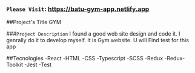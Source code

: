### `Please Visit`: https://batu-gym-app.netlify.app
##Project's Title
GYM

###`Project Description`
I found a good web site design and code it. I genrally do it to develop myself. It is Gym website. U will Find test for this app

##Tecnologies
-React
-HTML
-CSS
-Typescript
-SCSS
-Redux
-Redux-Toolkit
-Jest
-Test
